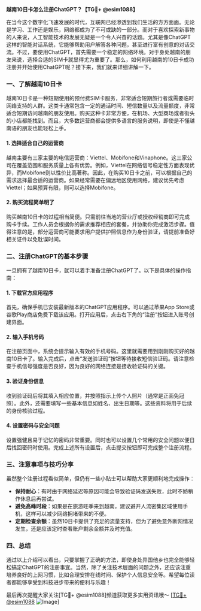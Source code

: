 **越南10日卡怎么注册ChatGPT？【TG💪+ @esim1088】**

在当今这个数字化飞速发展的时代，互联网已经渗透到我们生活的方方面面。无论是学习、工作还是娱乐，网络都成为了不可或缺的一部分。而对于喜欢探索新事物的人来说，人工智能技术的发展无疑是一个令人兴奋的话题。尤其是像ChatGPT这样的智能对话系统，它能够帮助用户解答各种问题，甚至进行富有创意的对话交流。不过，要使用ChatGPT，首先需要一个稳定的网络环境。对于身处越南的朋友来说，选择合适的SIM卡就显得尤为重要了。那么，如何利用越南的10日卡成功注册并开始使用ChatGPT呢？接下来，我们就来详细讲解一下。

### 一、了解越南10日卡

越南10日卡是一种短期使用的预付费SIM卡服务，非常适合短期旅行者或需要临时网络支持的人群。这类卡通常包含一定的通话时间、短信数量以及流量额度，非常适合短期访问越南的朋友使用。购买这种卡非常方便，在机场、大型商场或者街头的小店都能找到。而且，大多数运营商都会提供多语言的服务说明，即使是不懂越南语的朋友也能轻松上手。

#### 1. 选择适合自己的运营商

越南主要有三家主要的电信运营商：Viettel、Mobifone和Vinaphone。这三家公司在覆盖范围和服务质量上各有优势。例如，Viettel在网络信号稳定性方面表现优异，而Mobifone则以性价比高著称。因此，在购买10日卡之前，可以根据自己的需求选择最合适的运营商。如果经常需要在偏远地区使用网络，建议优先考虑Viettel；如果预算有限，则可以选择Mobifone。

#### 2. 购买流程简单明了

购买越南10日卡的过程相当简便。只需前往当地的营业厅或授权经销商即可完成购卡手续。工作人员会根据你的需求推荐相应的套餐，并协助你完成激活步骤。值得注意的是，部分运营商可能要求用户提供护照信息作为身份验证，请提前准备好相关证件以免耽误时间。

### 二、注册ChatGPT的基本步骤

一旦拥有了越南10日卡，就可以着手准备注册ChatGPT了。以下是具体的操作指南：

#### 1. 下载官方应用程序

首先，确保手机已安装最新版本的ChatGPT应用程序。可以通过苹果App Store或谷歌Play商店免费下载该应用。打开应用后，点击右下角的“注册”按钮进入账号创建界面。

#### 2. 输入手机号码

在注册页面中，系统会提示输入有效的手机号码。这里就需要用到刚刚购买好的越南10日卡了。输入完成后，点击“发送验证码”按钮等待接收短信验证码。请注意检查手机信号强度是否良好，因为良好的网络连接是接收验证码的关键。

#### 3. 验证身份信息

收到验证码后将其填入相应位置，并按照指示上传个人照片（通常是正面免冠照）。此外，还需要填写一些基本信息如姓名、出生日期等。这些资料将用于后续的身份核验过程。

#### 4. 设置密码与安全问题

设置强健且易于记忆的密码非常重要。同时也可以设置几个常用的安全问题以便日后找回密码时使用。完成上述所有设置后，点击提交按钮即可完成整个注册流程。

### 三、注意事项与技巧分享

虽然整个注册过程看似简单，但仍有一些小贴士可以帮助大家更顺利地完成操作：

- **保持耐心**：有时由于网络延迟等原因可能会导致验证码发送失败，此时不妨稍作休息后再尝试。
- **避免高峰时段**：如果是在旅游旺季来到越南，建议避开人流密集区域使用手机，这样可以减少网络拥堵带来的不便。
- **定期检查余额**：虽然10日卡提供了充足的流量支持，但为了避免意外断网情况发生，还是应该定时查看账户剩余金额并及时充值。

### 四、总结

通过以上介绍可以看出，只要掌握了正确的方法，即使身处异国他乡也完全能够轻松搞定ChatGPT的注册事宜。当然，除了关注技术层面的问题之外，还应该注重培养良好的上网习惯，比如合理安排在线时间、保护个人信息安全等。希望每位读者都能够享受到科技进步带来的便利与乐趣！

最后再次提醒大家关注[TG💪+ @esim1088]频道获取更多实用资讯哦～ [[TG💪+ @esim1088](https://t.me/s/esim1088) ![Image](https://i.postimg.cc/4NQfJmqS/Snipaste-2025-05-13-00-14-12.png)]